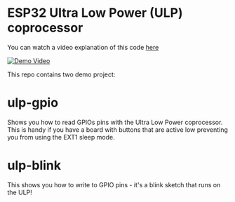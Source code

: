 # ESP32 Ultra Low Power (ULP) coprocessor

You can watch a video explanation of this code [here](https://youtu.be/KQS_xDDWfLw)

[![Demo Video](https://img.youtube.com/vi/KQS_xDDWfLw/0.jpg)](https://www.youtube.com/watch?v=KQS_xDDWfLw)

This repo contains two demo project:

# ulp-gpio

Shows you how to read GPIOs pins with the Ultra Low Power coprocessor. This is handy if you have a board with buttons that are active low preventing you from using the EXT1 sleep mode.

# ulp-blink

This shows you how to write to GPIO pins - it's a blink sketch that runs on the ULP!
